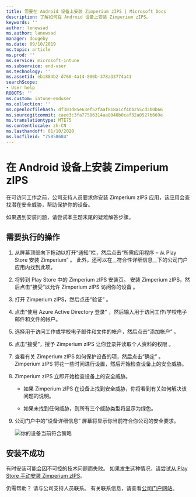 ```yaml
---
title: 需要在 Android 设备上安装 Zimperium zIPS | Microsoft Docs
description: 了解如何在 Android 设备上安装 Zimperium zIPS。
keywords: ''
author: lenewsad
ms.author: lanewsad
manager: dougeby
ms.date: 09/10/2019
ms.topic: article
ms.prod: ''
ms.service: microsoft-intune
ms.subservice: end-user
ms.technology: ''
ms.assetid: eb1884b2-d760-4a14-800b-378a33774a41
searchScope:
- User help
ROBOTS: ''
ms.custom: intune-enduser
ms.collection: ''
ms.openlocfilehash: df301d85e63ef52faaf818a1cf4bb255cd3b0b66
ms.sourcegitcommit: caee3c3fa77586314aa8040b0caf32a0527b669e
ms.translationtype: MTE75
ms.contentlocale: zh-CN
ms.lasthandoff: 01/10/2020
ms.locfileid: "75858684"
---
```

# <a name="install-zimperium-zips-on-your-android-device"></a>在 Android 设备上安装 Zimperium zIPS

在可访问工作之前，公司支持人员要求你安装 Zimperium zIPS 应用，该应用会查找潜在安全威胁，帮助保护你的设备。

如果遇到安装问题，请尝试本主题末尾的疑难解答步骤。

## <a name="what-you-need-to-do"></a>需要执行的操作

1. 从屏幕顶部向下拖动以打开“通知”栏，然后点击“所需应用程序 – 从 Play Store 安装 Zimperium”  。 此外，还可以在__符合性详细信息__下的公司门户应用内找到此项。

2. 将转到 Play Store 中的 Zimperium zIPS 安装页。 安装 Zimperium zIPS，然后点击“接受”以允许 Zimperium zIPS 访问你的设备  。

3. 打开 Zimperium zIPS，然后点击“验证”  。

4. 点击“使用 Azure Active Directory 登录”  ，然后输入用于访问工作/学校电子邮件和文件的帐户。

5. 选择用于访问工作或学校电子邮件和文件的帐户，然后点击“添加帐户”  。

6. 点击“接受”，授予 Zimperium zIPS 让你登录并读取个人资料的权限  。

7. 查看有关 Zimperium zIPS 如何保护设备的项，然后点击“确定”  。 Zimperium zIPS 将花一些时间进行设置，然后开始检查设备上的安全威胁。

8. Zimperium zIPS 立即开始检查设备上的安全威胁。

   * 如果 Zimperium zIPS 在设备上找到安全威胁，你将看到有关如何解决该问题的说明。

   * 如果未找到任何威胁，则所有三个威胁类型将显示为绿色。

11. 公司门户中的“设备详细信息”  屏幕将显示你当前符合你公司的安全要求。

    ![你的设备当前符合策略](./media/mtd-device-now-compliant-android.png)

## <a name="if-the-installation-doesnt-work"></a>安装不成功

有时安装可能会因不可控的技术问题而失败。 如果发生这种情况，请尝试[从 Play Store 手动安装 Zimperium zIPS](https://play.google.com/store/apps/details?id=com.zimperium.zips)。

仍需帮助？ 请与公司支持人员联系。 有关联系信息，请查看[公司门户网站](https://go.microsoft.com/fwlink/?linkid=2010980)。
